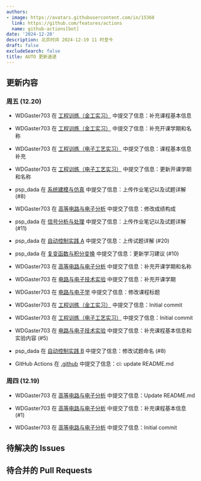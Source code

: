 ```yaml
---
authors:
- image: https://avatars.githubusercontent.com/in/15368
  link: https://github.com/features/actions
  name: github-actions[bot]
date: '2024-12-20'
description: 北京时间 2024-12-19 11 时至今
draft: false
excludeSearch: false
title: AUTO 更新速递
---
```


## 更新内容

### 周五 (12.20)

- WDGaster703 在 [工程训练（金工实习）](https://github.com/HITSZ-OpenAuto/ENGG1002) 中提交了信息：补充课程基本信息

- WDGaster703 在 [工程训练（金工实习）](https://github.com/HITSZ-OpenAuto/ENGG1002) 中提交了信息：补充开课学期和名称

- WDGaster703 在 [工程训练（电子工艺实习）](https://github.com/HITSZ-OpenAuto/ENGG1003) 中提交了信息：课程基本信息补充

- WDGaster703 在 [工程训练（电子工艺实习）](https://github.com/HITSZ-OpenAuto/ENGG1003) 中提交了信息：更新开课学期和名称

- psp_dada 在 [系统建模与仿真](https://github.com/HITSZ-OpenAuto/AUTO3004) 中提交了信息：上传作业笔记以及试题详解 (#8)

- WDGaster703 在 [高等电路与电子分析](https://github.com/HITSZ-OpenAuto/EE2004) 中提交了信息：修改成绩构成

- psp_dada 在 [信号分析与处理](https://github.com/HITSZ-OpenAuto/AUTO2005) 中提交了信息：上传作业笔记以及试题详解 (#11)

- psp_dada 在 [自动控制实践 A](https://github.com/HITSZ-OpenAuto/AUTO3002A) 中提交了信息：上传试题详解 (#20)

- psp_dada 在 [复变函数与积分变换](https://github.com/HITSZ-OpenAuto/MATH1005) 中提交了信息：更新学习建议 (#10)

- WDGaster703 在 [高等电路与电子分析](https://github.com/HITSZ-OpenAuto/EE2004) 中提交了信息：补充开课学期和名称

- WDGaster703 在 [电路与电子技术实验](https://github.com/HITSZ-OpenAuto/EE1014) 中提交了信息：补充开课学期

- WDGaster703 在 [电路与电子学](https://github.com/HITSZ-OpenAuto/EE1013) 中提交了信息：修改课程标题

- WDGaster703 在 [工程训练（金工实习）](https://github.com/HITSZ-OpenAuto/ENGG1002) 中提交了信息：Initial commit

- WDGaster703 在 [工程训练（电子工艺实习）](https://github.com/HITSZ-OpenAuto/ENGG1003) 中提交了信息：Initial commit

- WDGaster703 在 [电路与电子技术实验](https://github.com/HITSZ-OpenAuto/EE1014) 中提交了信息：补充课程基本信息和实验内容 (#5)

- psp_dada 在 [自动控制实践 B](https://github.com/HITSZ-OpenAuto/AUTO3002B) 中提交了信息：修改试题命名 (#8)

- GitHub Actions 在 [.github](https://github.com/HITSZ-OpenAuto/.github) 中提交了信息：ci: update README.md

### 周四 (12.19)

- WDGaster703 在 [高等电路与电子分析](https://github.com/HITSZ-OpenAuto/EE2004) 中提交了信息：Update README.md

- WDGaster703 在 [高等电路与电子分析](https://github.com/HITSZ-OpenAuto/EE2004) 中提交了信息：补充课程基本信息 (#1)

- WDGaster703 在 [高等电路与电子分析](https://github.com/HITSZ-OpenAuto/EE2004) 中提交了信息：Initial commit

## 待解决的 Issues

## 待合并的 Pull Requests

